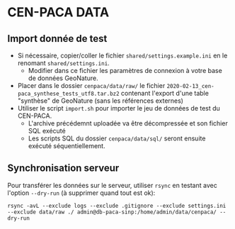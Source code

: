 # CEN-PACA DATA

## Import donnée de test

* Si nécessaire, copier/coller le fichier `shared/settings.example.ini` en le renomant `shared/settings.ini`.
    * Modifier dans ce fichier les paramètres de connexion à votre base de données GeoNature.
* Placer dans le dossier `cenpaca/data/raw/` le fichier `2020-02-13_cen-paca_synthese_tests_utf8.tar.bz2` contenant l'export d'une table "synthèse" de GeoNature (sans les références externes)
* Utiliser le script `import.sh` pour importer le jeu de données de test du CEN-PACA.
    * L'archive précédemnt uploadée va être décompressée et son fichier SQL exécuté
    * Les scripts SQL du dossier `cenpaca/data/sql/` seront ensuite exécuté séquentiellement.

## Synchronisation serveur

Pour transférer les données sur le serveur, utiliser `rsync` en testant avec l'option `--dry-run` (à supprimer quand tout est ok):

```
rsync -avL --exclude logs --exclude .gitignore --exclude settings.ini --exclude data/raw ./ admin@db-paca-sinp:/home/admin/data/cenpaca/ --dry-run
```